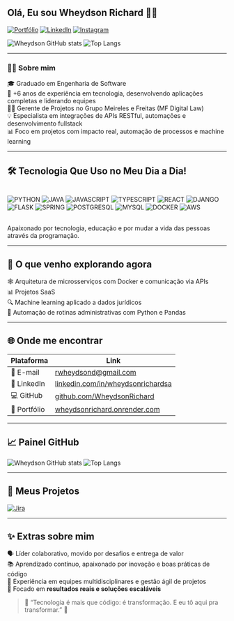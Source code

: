 ## Olá, Eu sou Wheydson Richard 👋🏽

[![Portfólio](https://img.shields.io/badge/Portfólio-000?style=for-the-badge&logo=about.me&logoColor=white)](https://wheydsonrichard.onrender.com/)
[![LinkedIn](https://img.shields.io/badge/LinkedIn-0077B5?style=for-the-badge&logo=linkedin&logoColor=white)](https://www.linkedin.com/in/wheydsonrichardsa/)
[![Instagram](https://img.shields.io/badge/Instagram-E4405F?style=for-the-badge&logo=instagram&logoColor=white)](https://instagram.com/timetechsoftware)

![Wheydson GitHub stats](https://github-readme-stats.vercel.app/api?username=WheydsonRichard&show_icons=true&theme=dark)
![Top Langs](https://github-readme-stats.vercel.app/api/top-langs/?username=WheydsonRichard&layout=compact)

---

### 👨‍💻 Sobre mim
🎓 Graduado em Engenharia de Software  
🚀 +6 anos de experiência em tecnologia, desenvolvendo aplicações completas e liderando equipes  
👨‍🏫 Gerente de Projetos no Grupo Meireles e Freitas (MF Digital Law)  
💡 Especialista em integrações de APIs RESTful, automações e desenvolvimento fullstack  
📊 Foco em projetos com impacto real, automação de processos e machine learning  

---

## 🛠️ Tecnologia Que Uso no Meu Dia a Dia!

<div style="display: inline_block"><br/>
    <img align="center" alt="PYTHON" src="https://img.shields.io/badge/Python-14354C?style=for-the-badge&logo=python&logoColor=white"/>
    <img align="center" alt="JAVA" src="https://img.shields.io/badge/Java-ED8B00?style=for-the-badge&logo=openjdk&logoColor=white"/>
    <img align="center" alt="JAVASCRIPT" src="https://img.shields.io/badge/JavaScript-F7DF1E?style=for-the-badge&logo=javascript&logoColor=black"/>
    <img align="center" alt="TYPESCRIPT" src="https://img.shields.io/badge/TypeScript-007ACC?style=for-the-badge&logo=typescript&logoColor=white"/>
    <img align="center" alt="REACT" src="https://img.shields.io/badge/React-20232A?style=for-the-badge&logo=react&logoColor=61DAFB"/>
    <img align="center" alt="DJANGO" src="https://img.shields.io/badge/Django-092E20?style=for-the-badge&logo=django&logoColor=white"/>
    <img align="center" alt="FLASK" src="https://img.shields.io/badge/Flask-000000?style=for-the-badge&logo=flask&logoColor=white"/>
    <img align="center" alt="SPRING" src="https://img.shields.io/badge/Spring%20Boot-6DB33F?style=for-the-badge&logo=springboot&logoColor=white"/>
    <img align="center" alt="POSTGRESQL" src="https://img.shields.io/badge/PostgreSQL-336791?style=for-the-badge&logo=postgresql&logoColor=white"/>
    <img align="center" alt="MYSQL" src="https://img.shields.io/badge/MySQL-4479A1?style=for-the-badge&logo=mysql&logoColor=white"/>
    <img align="center" alt="DOCKER" src="https://img.shields.io/badge/Docker-2496ED?style=for-the-badge&logo=docker&logoColor=white"/>
    <img align="center" alt="AWS" src="https://img.shields.io/badge/AWS-232F3E?style=for-the-badge&logo=amazon-aws&logoColor=white"/>
</div><br/>

Apaixonado por tecnologia, educação e por mudar a vida das pessoas através da programação.

---

## 🧠 O que venho explorando agora
🕸️ Arquitetura de microsserviços com Docker e comunicação via APIs  
📊 Projetos SaaS  
🔍 Machine learning aplicado a dados jurídicos  
📝 Automação de rotinas administrativas com Python e Pandas  

---

## 🌐 Onde me encontrar

| Plataforma  | Link |
|-------------|------|
| 📧 E-mail   | rwheydsond@gmail.com |
| 💼 LinkedIn | [linkedin.com/in/wheydsonrichardsa](https://www.linkedin.com/in/wheydsonrichardsa) |
| 💻 GitHub   | [github.com/WheydsonRichard](https://github.com/WheydsonRichard) |
| 📝 Portfólio| [wheydsonrichard.onrender.com](https://wheydsonrichard.onrender.com) |

---

## 📈 Painel GitHub

![Wheydson GitHub stats](https://github-readme-stats.vercel.app/api?username=WheydsonRichard&show_icons=true&theme=dark)
![Top Langs](https://github-readme-stats.vercel.app/api/top-langs/?username=WheydsonRichard&layout=compact)

---

## 🚀 Meus Projetos

[![Jira](https://img.shields.io/badge/Jira-0052CC?style=for-the-badge&logo=Jira&logoColor=white)]()

---

## ✨ Extras sobre mim  
🗣️ Líder colaborativo, movido por desafios e entrega de valor  
📚 Aprendizado contínuo, apaixonado por inovação e boas práticas de código  
🤝 Experiência em equipes multidisciplinares e gestão ágil de projetos  
🚀 Focado em **resultados reais e soluções escaláveis**

> 🌟 “Tecnologia é mais que código: é transformação. E eu tô aqui pra transformar.” 🌟
